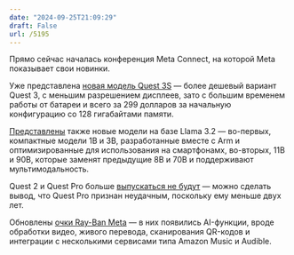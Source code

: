 ```yaml
---
date: "2024-09-25T21:09:29"
draft: False
url: /5195
---
```


Прямо сейчас началась конференция Meta Connect, на которой Meta показывает свои новинки.

Уже представлена [новая модель Quest 3S](https://www.theverge.com/24252316/meta-quest-3s-hands-on-connect-2024) — более дешевый вариант Quest 3, с меньшим разрешением дисплеев, зато с большим временем работы от батареи и всего за 299 долларов за начальную конфигурацию со 128 гигабайтами памяти.

[Представлены](https://www.cnet.com/tech/mobile/meta-and-arm-want-to-bring-more-ai-to-phones-and-beyond/) также новые модели на базе Llama 3.2 — во-первых, компактные модели 1B и 3B, разработанные вместе с Arm и оптимизированные для использования на смартфонамх, во-вторых, 11B и 90B, которые заменят предыдущие 8B и 70B и поддерживают мультимодальность.

Quest 2 и Quest Pro больше [выпускаться не будут](https://techcrunch.com/2024/09/25/meta-discontinues-quest-2-and-quest-pro/) — можно сделать вывод, что Quest Pro признан неудачным, поскольку ему меньше двух лет.

Обновлены [очки Ray-Ban Meta](https://techcrunch.com/2024/09/25/meta-updates-ray-ban-smart-glasses-with-real-time-ai-video-reminders-and-qr-code-scanning/) — в них появились AI-функции, вроде обработки видео, живого перевода, сканирования QR-кодов и интеграции с несколькими сервисами типа Amazon Music и Audible.
